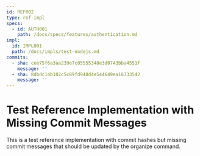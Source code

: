 ```yaml
---
id: REF002
type: ref-impl
specs:
  - id: AUTH001
    path: /docs/specs/features/authentication.md
impl:
  id: IMPL001
  path: /docs/impls/test-nodejs.md
commits:
  - sha: cee75f6a3aa239e7c05555348e3d0743bba4551f
    message: ''
  - sha: 8dbdc14b102c5c89fd948d4e544649ea16733542
    message: ''
---
```


# Test Reference Implementation with Missing Commit Messages

This is a test reference implementation with commit hashes but missing commit messages that should be updated by the organize command.
